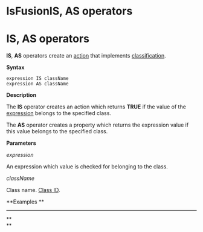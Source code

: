 # lsFusionIS, AS operators

# IS, AS operators

**IS**, **AS** operators create an [action](lsFusionProperties.md) that implements [classification](lsFusionClassification_IS_AS_.md).

**Syntax**

    expression IS className
    expression AS className

**Description**

The **IS** operator creates an action which returns **TRUE** if the value of the [expression](lsFusionExpression.md) belongs to the specified class.

The **AS** operator creates a property which returns the expression value if this value belongs to the specified class.

**Parameters**

*expression*

An expression which value is checked for belonging to the class.

*className*

Class name. [Class ID](IDs_1573053.html#IDs-classid).

**Examples **

****



**  
**
